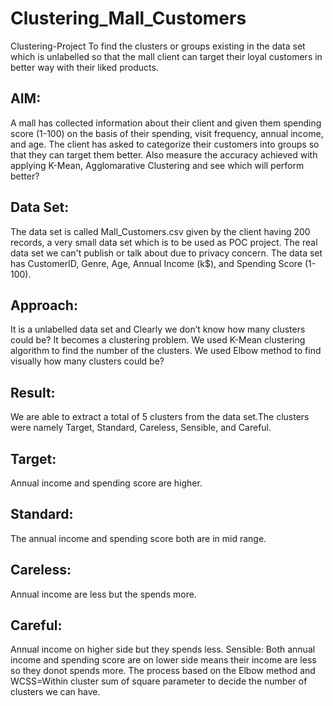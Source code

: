 # Clustering_Mall_Customers
Clustering-Project To find the clusters or groups existing in the data set which is unlabelled so that the mall client can target their loyal customers in better way with their liked products.  

## AIM: 
A mall has collected information about their client and given them spending score (1-100) on the basis of their spending, visit frequency, annual income, and age. The client has asked to categorize their customers into groups so that they can target them better. Also measure the accuracy achieved with applying K-Mean, Agglomarative Clustering and see which will perform better?  

## Data Set: 
The data set is called Mall_Customers.csv given by the client having 200 records, a very small data set which is to be used as POC project. The real data set we can't publish or talk about due to privacy concern. The data set has CustomerID, Genre, Age, Annual Income (k$), and Spending Score (1-100).  

## Approach: 
It is a unlabelled data set and Clearly we don’t know how many clusters could be? It becomes a clustering problem. We used K-Mean clustering algorithm to find the number of the clusters. We used Elbow method to find visually how many clusters could be?  

## Result: 
We are able to extract a total of 5 clusters from the data set.The clusters were namely Target, Standard, Careless, Sensible, and Careful. 

## Target: 
Annual income and spending score are higher. 

## Standard: 
The annual income and spending score both are in mid range. 

## Careless: 
Annual income are less but the spends more. 

## Careful: 
Annual income on higher side but they spends less. Sensible: Both annual income and spending score are on lower side means their income are less so they donot spends more.  The process based on the Elbow method and WCSS=Within cluster sum of square parameter to decide the number of clusters we can have.
